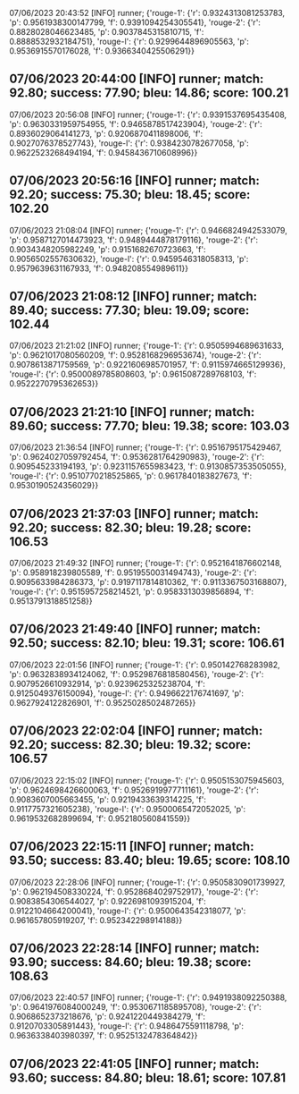 07/06/2023 20:43:52  [INFO] runner; {'rouge-1': {'r': 0.9324313081253783, 'p': 0.9561938300147799, 'f': 0.9391094254305541}, 'rouge-2': {'r': 0.8828028046623485, 'p': 0.9037845315810715, 'f': 0.8888532932184751}, 'rouge-l': {'r': 0.9299644896905563, 'p': 0.9536915570176028, 'f': 0.9366340425506291}}
## 07/06/2023 20:44:00  [INFO] runner; match: 92.80; success: 77.90; bleu: 14.86; score: 100.21

07/06/2023 20:56:08  [INFO] runner; {'rouge-1': {'r': 0.9391537695435408, 'p': 0.9630331959754955, 'f': 0.9465878517423904}, 'rouge-2': {'r': 0.8936029064141273, 'p': 0.9206870411898006, 'f': 0.9027076378527743}, 'rouge-l': {'r': 0.9384230782677058, 'p': 0.9622523268494194, 'f': 0.9458436710608996}}
## 07/06/2023 20:56:16  [INFO] runner; match: 92.20; success: 75.30; bleu: 18.45; score: 102.20

07/06/2023 21:08:04  [INFO] runner; {'rouge-1': {'r': 0.9466824942533079, 'p': 0.9587127014473923, 'f': 0.9489444878179116}, 'rouge-2': {'r': 0.9034348205982249, 'p': 0.9151682670723663, 'f': 0.9056502557630632}, 'rouge-l': {'r': 0.9459546318058313, 'p': 0.9579639631167933, 'f': 0.948208554989611}}
## 07/06/2023 21:08:12  [INFO] runner; match: 89.40; success: 77.30; bleu: 19.09; score: 102.44

07/06/2023 21:21:02  [INFO] runner; {'rouge-1': {'r': 0.9505994689631633, 'p': 0.9621017080560209, 'f': 0.9528168296953674}, 'rouge-2': {'r': 0.9078613871759569, 'p': 0.9221606985701957, 'f': 0.9115974665129936}, 'rouge-l': {'r': 0.9500089785808603, 'p': 0.9615087289768103, 'f': 0.9522270795362653}}
## 07/06/2023 21:21:10  [INFO] runner; match: 89.60; success: 77.70; bleu: 19.38; score: 103.03

07/06/2023 21:36:54  [INFO] runner; {'rouge-1': {'r': 0.9516795175429467, 'p': 0.9624027059792454, 'f': 0.9536281764290983}, 'rouge-2': {'r': 0.909545233194193, 'p': 0.9231157655983423, 'f': 0.9130857353505055}, 'rouge-l': {'r': 0.9510770218525865, 'p': 0.9617840183827673, 'f': 0.9530190524356029}}

## 07/06/2023 21:37:03  [INFO] runner; match: 92.20; success: 82.30; bleu: 19.28; score: 106.53

07/06/2023 21:49:32  [INFO] runner; {'rouge-1': {'r': 0.9521641876602148, 'p': 0.958918239805589, 'f': 0.9519550031494743}, 'rouge-2': {'r': 0.9095633984286373, 'p': 0.9197117814810362, 'f': 0.9113367503168807}, 'rouge-l': {'r': 0.9515957258214521, 'p': 0.9583313039856894, 'f': 0.9513791318851258}}
## 07/06/2023 21:49:40  [INFO] runner; match: 92.50; success: 82.10; bleu: 19.31; score: 106.61

07/06/2023 22:01:56  [INFO] runner; {'rouge-1': {'r': 0.950142768283982, 'p': 0.9632838934124062, 'f': 0.9529876818580456}, 'rouge-2': {'r': 0.9079526610932914, 'p': 0.9239625325238704, 'f': 0.9125049376150094}, 'rouge-l': {'r': 0.9496622176741697, 'p': 0.9627924122826901, 'f': 0.9525028502487265}}
## 07/06/2023 22:02:04  [INFO] runner; match: 92.20; success: 82.30; bleu: 19.32; score: 106.57

07/06/2023 22:15:02  [INFO] runner; {'rouge-1': {'r': 0.9505153075945603, 'p': 0.9624698426600063, 'f': 0.9526919977711161}, 'rouge-2': {'r': 0.9083607005663455, 'p': 0.9219433639314225, 'f': 0.9117757321605238}, 'rouge-l': {'r': 0.9500065472052025, 'p': 0.9619532682899694, 'f': 0.952180560841559}}
## 07/06/2023 22:15:11  [INFO] runner; match: 93.50; success: 83.40; bleu: 19.65; score: 108.10

07/06/2023 22:28:06  [INFO] runner; {'rouge-1': {'r': 0.9505830901739927, 'p': 0.962194508330224, 'f': 0.9528684029752917}, 'rouge-2': {'r': 0.9083854306544027, 'p': 0.9226981093915204, 'f': 0.9122104664200041}, 'rouge-l': {'r': 0.9500643542318077, 'p': 0.961657805919207, 'f': 0.952342298914188}}
## 07/06/2023 22:28:14  [INFO] runner; match: 93.90; success: 84.60; bleu: 19.38; score: 108.63

07/06/2023 22:40:57  [INFO] runner; {'rouge-1': {'r': 0.9491938092250388, 'p': 0.9641976084000249, 'f': 0.9530671185895708}, 'rouge-2': {'r': 0.9068652373218676, 'p': 0.9241220449384279, 'f': 0.9120703305891443}, 'rouge-l': {'r': 0.9486475591118798, 'p': 0.9636338403980397, 'f': 0.9525132478364842}}

## 07/06/2023 22:41:05  [INFO] runner; match: 93.60; success: 84.80; bleu: 18.61; score: 107.81